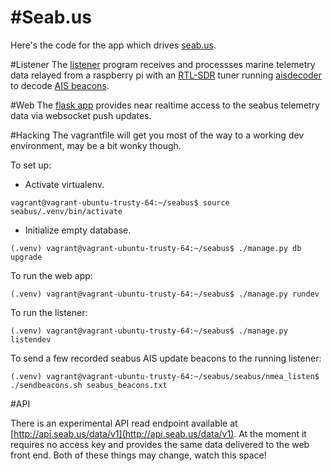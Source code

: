 #Seab.us
=======

Here's the code for the app which drives [seab.us](http://seab.us).

#Listener
The [listener](seabus/nmea_listen/listener.py) program receives and processses marine telemetry data relayed from a raspberry pi with an [RTL-SDR](http://www.rtl-sdr.com/about-rtl-sdr/) tuner running [aisdecoder](https://github.com/sailoog/aisdecoder) to decode [AIS beacons](https://en.wikipedia.org/wiki/Automatic_identification_system).

#Web
The [flask app](seabus/web/) provides near realtime access to the seabus telemetry data via websocket push updates.

#Hacking
The vagrantfile will get you most of the way to a working dev environment, may be a bit wonky though.

To set up:

* Activate virtualenv.
```
vagrant@vagrant-ubuntu-trusty-64:~/seabus$ source seabus/.venv/bin/activate
```

* Initialize empty database.
```
(.venv) vagrant@vagrant-ubuntu-trusty-64:~/seabus$ ./manage.py db upgrade
```

To run the web app:
```
(.venv) vagrant@vagrant-ubuntu-trusty-64:~/seabus$ ./manage.py rundev
```

To run the listener:
```
(.venv) vagrant@vagrant-ubuntu-trusty-64:~/seabus$ ./manage.py listendev
```

To send a few recorded seabus AIS update beacons to the running listener:
```
(.venv) vagrant@vagrant-ubuntu-trusty-64:~/seabus/seabus/nmea_listen$ ./sendbeacons.sh seabus_beacons.txt 
```

#API

There is an experimental API read endpoint available at [http://api.seab.us/data/v1](http://api.seab.us/data/v1). At the moment it requires no access key and provides the same data delivered to the web front end. Both of these things may change, watch this space!
